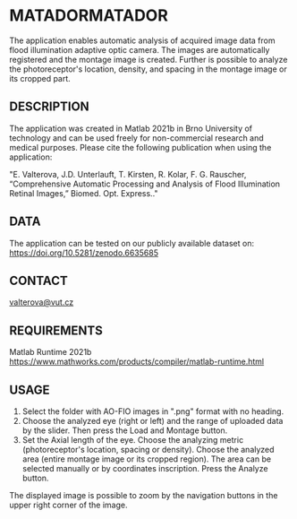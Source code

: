 MATADORMATADOR
=======

The application enables automatic analysis of acquired image data from flood illumination adaptive optic camera.
The images are automatically registered and the montage image is created. 
Further is possible to analyze the photoreceptor's location, density, and spacing in the montage image or its cropped part.

DESCRIPTION
-----------
The application was created in Matlab 2021b in Brno University of technology and
can be used freely for non-commercial research and medical purposes. 
Please cite the following publication when using the application:

"E. Valterova, J.D. Unterlauft, T. Kirsten, R. Kolar, F. G. Rauscher,
“Comprehensive Automatic Processing and Analysis of Flood Illumination Retinal Images,”
Biomed. Opt. Express.."

DATA
----
The application can be tested on our publicly available dataset on:
https://doi.org/10.5281/zenodo.6635685

CONTACT
-------
valterova@vut.cz


REQUIREMENTS
------------
Matlab Runtime 2021b
https://www.mathworks.com/products/compiler/matlab-runtime.html


USAGE
-----

1. Select the folder with AO-FIO images in ".png" format with no heading.
2. Choose the analyzed eye (right or left) and the range of uploaded data by the slider. Then press the Load and Montage button.
3. Set the Axial length of the eye.
   Choose the analyzing metric (photoreceptor's location, spacing or density).
   Choose the analyzed area (entire montage image or its cropped region). The area can be selected manually or by coordinates inscription.
   Press the Analyze button.

The displayed image is possible to zoom by the navigation buttons in the upper right corner of the image.

